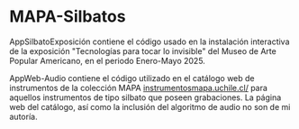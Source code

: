 # MAPA-Silbatos

AppSilbatoExposición contiene el código usado en la instalación interactiva de la exposición "Tecnologías para tocar lo invisible" del Museo de Arte Popular Americano, en el periodo Enero-Mayo 2025.

AppWeb-Audio contiene el código utilizado en el catálogo web de instrumentos de la colección MAPA [instrumentosmapa.uchile.cl/](https://instrumentosmapa.uchile.cl/) para aquellos instrumentos de tipo silbato que poseen grabaciones. La página web del catálogo, así como la inclusión del algoritmo de audio no son de mi autoría. 
